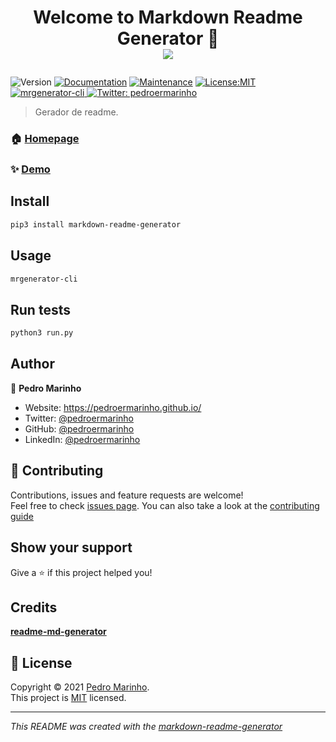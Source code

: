 <h1 align="center">

Welcome to Markdown Readme Generator 👋
<a href="https://snapcraft.io/mrgenerator-cli"> <br/> <img src="https://github.com/snapcore/snap-store-badges/raw/master/PT/%5BPT%5D-snap-store-black-uneditable%401x.png"></a>
</h1>
<p>
<img alt="Version" src="https://img.shields.io/badge/version-0.1.3-blue.svg?cacheSeconds=2592000" />
<a href="https://github.com/pedroermarinho/markdown-readme-generator#readme" target="_blank"><img alt="Documentation" src="https://img.shields.io/badge/documentation-yes-brightgreen.svg" /></a>
<a href="https://github.com/pedroermarinho/markdown-readme-generator/graphs/commit-activity" target="_blank"><img alt="Maintenance" src="https://img.shields.io/badge/Maintained%3F-yes-green.svg" /></a>
<a href="https://github.com/pedroermarinho/markdown-readme-generator/blob/master/LICENSE" target="_blank"><img alt="License:MIT" src="https://img.shields.io/badge/License-MIT-yellow.svg" /></a>
<a href="https://snapcraft.io/mrgenerator-cli">
  <img alt="mrgenerator-cli" src="https://snapcraft.io/mrgenerator-cli/badge.svg" />
</a>
<a href="https://twitter.com/pedroermarinho" target="_blank"><img alt="Twitter: pedroermarinho" src="https://img.shields.io/twitter/follow/pedroermarinho.svg?style=social" /></a>
  
</p>

> Gerador de readme.
### 🏠 [Homepage](https://github.com/pedroermarinho/markdown-readme-generator#readme)
### ✨ [Demo](https://github.com/pedroermarinho/markdown-readme-generator#readme)
## Install
```sh
pip3 install markdown-readme-generator

```

## Usage
```sh
mrgenerator-cli

```

## Run tests
```sh
python3 run.py

```

## Author
👤 **Pedro Marinho**
* Website: https://pedroermarinho.github.io/
* Twitter: [@pedroermarinho](https://twitter.com/pedroermarinho)
* GitHub: [@pedroermarinho](https://github.com/{github_username})
* LinkedIn: [@pedroermarinho](https://linkedin.com/in/{author_linkedin_username})



## 🤝 Contributing
Contributions, issues and feature requests are welcome!<br />Feel free to check [issues page](https://github.com/pedroermarinho/markdown-readme-generator/issues). You can also take a look at the [contributing guide](https://github.com/pedroermarinho/markdown-readme-generator/blob/master/CONTRIBUTING.md)
## Show your support
Give a ⭐️ if this project helped you!
## Credits
**[readme-md-generator](https://github.com/kefranabg/readme-md-generator)**
## 📝 License

Copyright © 2021 [Pedro Marinho](https://github.com/pedroermarinho ).<br/>
This project is [MIT](https://github.com/pedroermarinho/markdown-readme-generator/blob/master/LICENSE) licensed.

---
_This README was created with the [markdown-readme-generator](https://github.com/pedroermarinho/markdown-readme-generator)_
